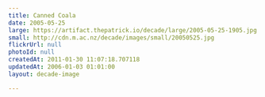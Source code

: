 ```yaml
---
title: Canned Coala
date: 2005-05-25
large: https://artifact.thepatrick.io/decade/large/2005-05-25-1905.jpg
small: http://cdn.m.ac.nz/decade/images/small/20050525.jpg
flickrUrl: null
photoId: null
createdAt: 2011-01-30 11:07:18.707118
updatedAt: 2006-01-03 01:01:00
layout: decade-image

---
```


